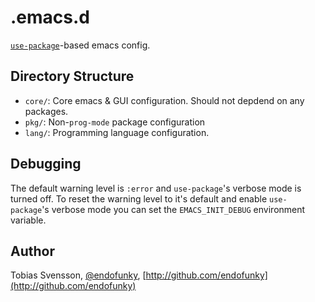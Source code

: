 # .emacs.d

[`use-package`](https://github.com/jwiegley/use-package)-based emacs config.

## Directory Structure

- `core/`: Core emacs & GUI configuration. Should not depdend on any packages.
- `pkg/`: Non-`prog-mode` package configuration
- `lang/`: Programming language configuration.

## Debugging

The default warning level is `:error` and `use-package`'s verbose mode is
turned off. To reset the warning level to it's default and enable
`use-package`'s verbose mode you can set the `EMACS_INIT_DEBUG` environment
variable.

## Author

Tobias Svensson, [@endofunky](https://twitter.com/endofunky), [http://github.com/endofunky](http://github.com/endofunky)
